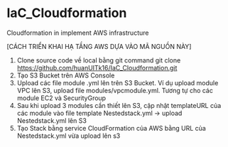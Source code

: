 # IaC_Cloudformation
Cloudformation in implement AWS infrastructure

[CÁCH TRIỂN KHAI HẠ TẦNG AWS DỰA VÀO MÃ NGUỒN NÀY]

1. Clone source code về local bằng git command 
   git clone https://github.com/huanUITk16/IaC_Cloudformation.git
2. Tạo S3 Bucket trên AWS Console
3. Upload các file module .yml lên trên S3 Bucket. Ví dụ upload module VPC lên S3, upload file modules/vpcmodule.yml. Tương tự cho các module EC2 và SecurityGroup
4. Sau khi upload 3 modules cần thiết lên S3, cập nhật templateURL của các module vào file template Nestedstack.yml -> upload Nestedstack.yml lên S3
5. Tạo Stack bằng service CloudFormation của AWS bằng URL của Nestedstack.yml vừa upload lên s3
